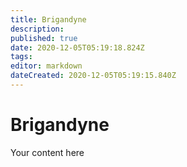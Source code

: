 ```yaml
---
title: Brigandyne
description: 
published: true
date: 2020-12-05T05:19:18.824Z
tags: 
editor: markdown
dateCreated: 2020-12-05T05:19:15.840Z
---
```


# Brigandyne
Your content here